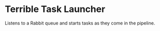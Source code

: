 # Terrible Task Launcher

Listens to a Rabbit queue and starts tasks as they come in the pipeline. 
